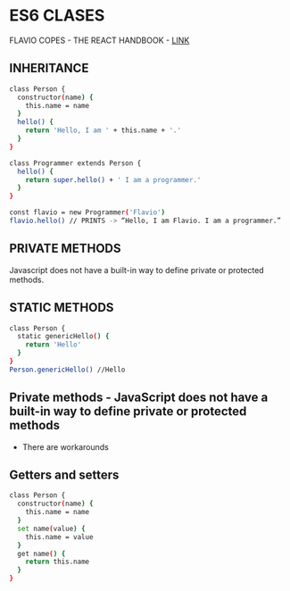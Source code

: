 # ES6 CLASES

FLAVIO COPES - THE REACT HANDBOOK - [LINK](https://medium.freecodecamp.org/the-react-handbook-b71c27b0a795)

## INHERITANCE

```bash
class Person {
  constructor(name) {
    this.name = name
  }
  hello() {
    return 'Hello, I am ' + this.name + '.'
  }
}

class Programmer extends Person {
  hello() {
    return super.hello() + ' I am a programmer.'
  }
}

const flavio = new Programmer('Flavio')
flavio.hello() // PRINTS -> “Hello, I am Flavio. I am a programmer.”
```

## PRIVATE METHODS

Javascript does not have a built-in way to define private or protected methods.

## STATIC METHODS

```bash
class Person {
  static genericHello() {
    return 'Hello'
  }
}
Person.genericHello() //Hello
```

## Private methods - JavaScript does not have a built-in way to define private or protected methods

* There are workarounds

## Getters and setters

```bash
class Person {
  constructor(name) {
    this.name = name
  }
  set name(value) {
    this.name = value
  }
  get name() {
    return this.name
  }
}
```
